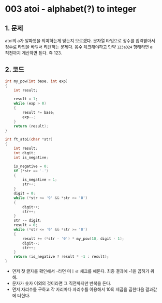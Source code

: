 # 003 atoi - alphabet(?) to integer

## 1. 문제

atoi의 a가 알파벳을 의미하는게 맞는지 모르겠다. 문자열 타입으로 정수를 입력받아서 정수로 타입을 바꿔서 리턴하는 문제다. 음수 체크해야하고 만약 `123a324` 형태라면 a 직전까지 계산하면 된다. 즉 123.

## 2. 코드

```c
int my_pow(int base, int exp)
{
    int result;

    result = 1;
    while (exp > 0)
    {
        result *= base;
        exp--;
    }
    return (result);
}

int ft_atoi(char *str)
{
    int result;
    int digit;
    int is_negative;

    is_negative = 0;
    if (*str == '-')
    {
        is_negative = 1;
        str++;
    }
    digit = 0;
    while (*str <= '9' && *str >= '0')
    {
        digit++;
        str++;
    }
    str -= digit;
    result = 0;
    while (*str <= '9' && *str >= '0')
    {
        result += (*str - '0') * my_pow(10, digit - 1);
        digit--;
        str++;
    }
    return (is_negative ? result * -1 : result);
}
```

- 먼저 첫 글자를 확인해서 `-`라면 미ㅣㄹ 체크를 해둔다. 최종 결과에 -1을 곱하기 위해.
- 문자가 숫자 이외의 것이라면 그 직전까지만 반복을 돈다.
- 먼저 자리수를 구하고 각 자리마다 자리수를 이용해서 10의 제곱을 곱한다음 결과값에 더한다.

